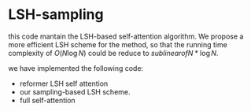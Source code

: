 # LSH-sampling

this code mantain the LSH-based self-attention algorithm. We propose a more efficient LSH scheme for the method, so that the running time complexity of $O(N\log N)$ could be reduce to $sublinear of N * \log N$.

we have implemented the following code:
- reformer LSH self attention
- our sampling-based LSH scheme.
- full self-attention
